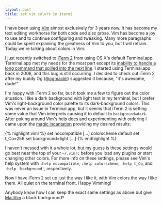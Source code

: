 ```yaml
---
layout: post
title: set vim colors in iterm2
---
```

I have been using [Vim](http://www.vim.org) almost exclusively for 3 years now.
It has become my text editing workhorse for both code and also prose.
Vim has become a joy to use and to continue configuring and tweaking.
Many more paragraphs could be spent explaining the greatness of Vim to you, but I will refrain.
Today we're talking about colors in Vim.

I just recently switched to [iTerm 2](https://www.iterm2.com) from using OS X's default Terminal.app.
Terminal.app met my needs for the most part except its [inability to handle a long command that spilled into the next line](http://kill-0.com/duplo/2011/03/02/tmux-with-terminal-app-line-wrapping-weirdness/).
I started using Terminal.app back in 2008, and this bug is still occurring.
I decided to check out iTerm 2 after my buddy Og ([@ogmaciel](https://twitter.com/OgMaciel)) suggested it because, "it's awesome, dude!"

I'm happy with iTerm 2 so far, but it took me a few to figure out the color situation.
I like a dark background with light text in my terminal, but I prefer Vim's light-background color palette to its dark-background colors.
This was never an issue in Terminal.app, but it seems that iTerm 2 is setting some value that Vim interprets causing it to default to `background=dark`.
After poking around Vim's help docs and experimenting with ordering I came upon the [magic incantation](https://github.com/komidore64/dotfiles/commit/9ec628e037a5f186711736a668465607a34b8cea) providing my desired results:

{% highlight viml %}
set nocompatible
[...]
colorscheme default
set t_Co=256
set background=light
[...]
{% endhighlight %}

I haven't messed with it a whole lot, but my guess is these settings would go best near the top of your `~/.vimrc` before you load any plugins or start changing other colors.
For more info on these settings, please see Vim's help system with `:help nocompatible`, `:help colorscheme`, `:help t_Co`, and `:help 'background'`, respectively.

Now I have iTerm 2 set up just the way I like it, with Vim colors the way I like them.
All quiet on the terminal front.
Happy Vimming!

Anybody know how I can keep the exact same settings as above but give [MacVim](https://github.com/b4winckler/macvim) a black background?

